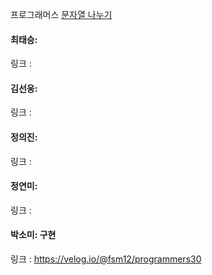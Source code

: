 프로그래머스 [문자열 나누기](https://school.programmers.co.kr/learn/courses/30/lessons/140108)<br>

#### 최태승: 
링크 : 

#### 김선웅:
링크 :

#### 정의진: 
링크 : 

#### 정연미: 
링크 :

#### 박소미: 구현
링크 : https://velog.io/@fsm12/programmers30
